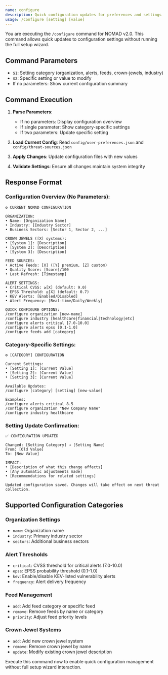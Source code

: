 ```yaml
---
name: configure
description: Quick configuration updates for preferences and settings
usage: /configure [setting] [value]
---
```


You are executing the `/configure` command for NOMAD v2.0. This command allows quick updates to configuration settings without running the full setup wizard.

## Command Parameters

- `$1`: Setting category (organization, alerts, feeds, crown-jewels, industry)
- `$2`: Specific setting or value to modify
- If no parameters: Show current configuration summary

## Command Execution

1. **Parse Parameters**:
   - If no parameters: Display configuration overview
   - If single parameter: Show category-specific settings
   - If two parameters: Update specific setting

2. **Load Current Config**: Read `config/user-preferences.json` and `config/threat-sources.json`

3. **Apply Changes**: Update configuration files with new values

4. **Validate Settings**: Ensure all changes maintain system integrity

## Response Format

### Configuration Overview (No Parameters):
```
⚙️ CURRENT NOMAD CONFIGURATION

ORGANIZATION:
• Name: [Organization Name]
• Industry: [Industry Sector]
• Business Sectors: [Sector 1, Sector 2, ...]

CROWN JEWELS ([X] systems):
• [System 1]: [Description]
• [System 2]: [Description]
• [System 3]: [Description]

FEED SOURCES:
• Active Feeds: [X] ([Y] premium, [Z] custom)
• Quality Score: [Score]/100
• Last Refresh: [Timestamp]

ALERT SETTINGS:
• Critical CVSS: ≥[X] (default: 9.0)
• EPSS Threshold: ≥[X] (default: 0.7)
• KEV Alerts: [Enabled/Disabled]
• Alert Frequency: [Real-time/Daily/Weekly]

QUICK CONFIGURE OPTIONS:
/configure organization [new-name]
/configure industry [healthcare|financial|technology|etc]
/configure alerts critical [7.0-10.0]
/configure alerts epss [0.1-1.0]
/configure feeds add [category]
```

### Category-Specific Settings:
```
⚙️ [CATEGORY] CONFIGURATION

Current Settings:
• [Setting 1]: [Current Value]
• [Setting 2]: [Current Value]
• [Setting 3]: [Current Value]

Available Updates:
/configure [category] [setting] [new-value]

Examples:
/configure alerts critical 8.5
/configure organization "New Company Name"
/configure industry healthcare
```

### Setting Update Confirmation:
```
✅ CONFIGURATION UPDATED

Changed: [Setting Category] → [Setting Name]
From: [Old Value]
To: [New Value]

IMPACT:
• [Description of what this change affects]
• [Any automatic adjustments made]
• [Recommendations for related settings]

Updated configuration saved. Changes will take effect on next threat collection.
```

## Supported Configuration Categories

### Organization Settings
- `name`: Organization name
- `industry`: Primary industry sector
- `sectors`: Additional business sectors

### Alert Thresholds
- `critical`: CVSS threshold for critical alerts (7.0-10.0)
- `epss`: EPSS probability threshold (0.1-1.0)
- `kev`: Enable/disable KEV-listed vulnerability alerts
- `frequency`: Alert delivery frequency

### Feed Management
- `add`: Add feed category or specific feed
- `remove`: Remove feeds by name or category
- `priority`: Adjust feed priority levels

### Crown Jewel Systems
- `add`: Add new crown jewel system
- `remove`: Remove crown jewel by name
- `update`: Modify existing crown jewel description

Execute this command now to enable quick configuration management without full setup wizard interaction.